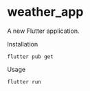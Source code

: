 # weather_app

A new Flutter application.

Installation

```
flutter pub get
```
Usage 

```
flutter run
```
